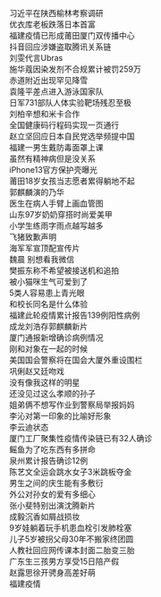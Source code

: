习近平在陕西榆林考察调研  
优衣库老板跌落日本首富  
福建疫情已形成莆田厦门双传播中心  
抖音回应涉嫌盗取腾讯关系链  
刘雯代言Ubras  
施华蔻因染发剂不合规累计被罚259万  
赤道附近出现罕见降雪  
袁隆平差点进入游泳国家队  
日军731部队人体实验靶场残忍至极  
刘柏辛想和米卡合作  
全国健康码行程码实现一页通行  
赵立坚回应日本自民党选举频提中国  
福建一男生戴防毒面罩上课  
虽然有精神病但是没关系  
iPhone13官方保护壳曝光  
莆田18岁女孩当志愿者累得躺地不起  
郭麒麟演的乃华  
医生在病人手臂上画血管图  
山东97岁奶奶穿搭时尚爱美甲  
小学生练雨字雨点越写越多  
飞猪致歉声明  
海军军宣顶配宣传片  
魏晨 别想看我微信  
樊振东称不希望被接送机和追拍  
被小猫咪生气可爱到了  
5类人容易患上青光眼  
和校长同名是什么体验  
福建此轮疫情累计报告139例阳性病例  
成龙刘浩存郭麒麟新片  
厦门通报新增确诊病例情况  
刚和对象在一起的时候  
美国国会警察将在国会大厦外重设围栏  
巩俐赵又廷吻戏  
没有像我这样的明星  
还没见过这么孝顺的孙子  
姐弟俩不想写作业到警察局举报妈妈  
李沁对第一印象的比喻好形象  
李云迪状态  
厦门工厂聚集性疫情传染链已有32人确诊  
鳐鱼为了吃东西有多拼命  
泉州累计报告确诊12例  
陈艺文全运会跳水女子3米跳板夺金  
男生之间的庆生能有多敷衍  
外公对孙女的爱有多细心  
张小斐特别出演沈腾新片  
成毅沉香如屑战损妆  
9岁娃躺着玩手机患血栓引发肺栓塞  
儿子5岁被拐父母30年不搬家终团圆  
人教社回应网传课本封面二胎变三胎  
广东生三孩男方享受15日陪产假  
赵露思徐开骋身高差好萌  
福建疫情  
